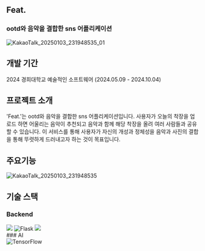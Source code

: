 ## Feat.
### ootd와 음악을 결합한 sns 어플리케이션 

![KakaoTalk_20250103_231948535_01](https://github.com/user-attachments/assets/bb2e2694-7ba5-4d14-bd03-ec7c25017a7a)

## 개발 기간
2024 경희대학교 예술적인 소프트웨어 (2024.05.09 - 2024.10.04)

## 프로젝트 소개
'Feat.'는 ootd와 음악을 결합한 sns 어플리케이션입니다. 사용자가 오늘의 착장을 업로드 하면 어울리는 음악이 추천되고 음악과 함께 해당 착장을 올려 여러 사람들과 공유할 수 있습니다. 이 서비스를 통해 사용자가 자신의 개성과 정체성을 음악과 사진의 결합을 통해 뚜렷하게 드러내고자 하는 것이 목표입니다.

## 주요기능

![KakaoTalk_20250103_231948535](https://github.com/user-attachments/assets/feeb5d45-1fe2-40e5-8ac0-89f7550a04fd)

## 기술 스택
### Backend
<div>
  <img src="https://img.shields.io/badge/spring-6DB33F?style=for-the-badge&logo=spring&logoColor=white">
  <img src="https://img.shields.io/badge/Flask-%23000000.svg?style=for-the-badge&logo=flask&logoColor=white" alt="Flask">
  <img src="https://img.shields.io/badge/mysql-4479A1?style=for-the-badge&logo=mysql&logoColor=white">
<div>  
### AI
<div>
  <img src="https://img.shields.io/badge/TensorFlow-%23FF6F00.svg?style=for-the-badge&logo=tensorflow&logoColor=white" alt="TensorFlow">
</div>
